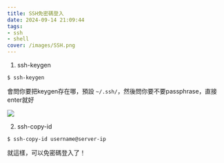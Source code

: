```yaml
---
title: SSH免密碼登入
date: 2024-09-14 21:09:44
tags:
- ssh
- shell
cover: /images/SSH.png
---
```


1. ssh-keygen

```shell
$ ssh-keygen
```

會問你要把keygen存在哪，預設 `~/.ssh/`，然後問你要不要passphrase，直接enter就好

![](/images/1.png)

2. ssh-copy-id
```shell
$ ssh-copy-id username@server-ip
```

就這樣，可以免密碼登入了！
